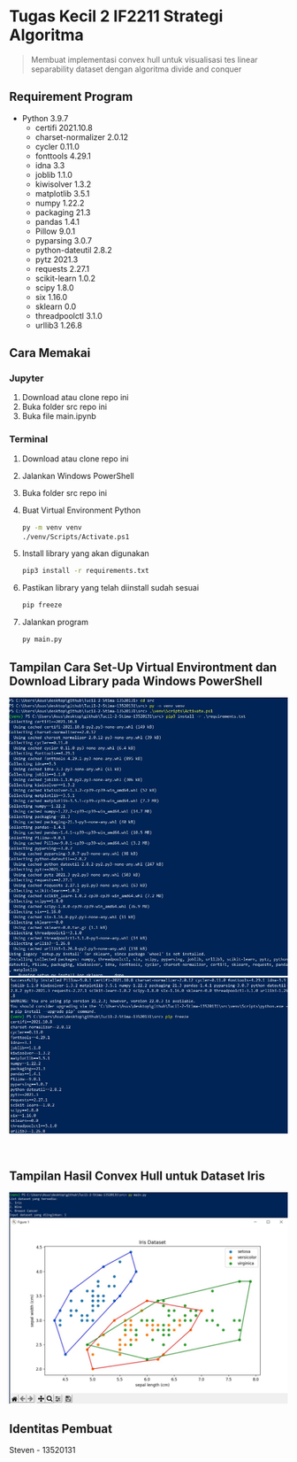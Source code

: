 # Tugas Kecil 2 IF2211 Strategi Algoritma

> Membuat implementasi convex hull untuk visualisasi tes linear separability dataset dengan algoritma divide and conquer

## Requirement Program
* Python 3.9.7
    * certifi 2021.10.8
    * charset-normalizer 2.0.12
    * cycler 0.11.0
    * fonttools 4.29.1
    * idna 3.3
    * joblib 1.1.0
    * kiwisolver 1.3.2
    * matplotlib 3.5.1
    * numpy 1.22.2
    * packaging 21.3
    * pandas 1.4.1
    * Pillow 9.0.1
    * pyparsing 3.0.7
    * python-dateutil 2.8.2
    * pytz 2021.3
    * requests 2.27.1
    * scikit-learn 1.0.2
    * scipy 1.8.0
    * six 1.16.0
    * sklearn 0.0
    * threadpoolctl 3.1.0
    * urllib3 1.26.8

## Cara Memakai

### Jupyter
1. Download atau clone repo ini
2. Buka folder src repo ini
3. Buka file main.ipynb


### Terminal

1. Download atau clone repo ini
2. Jalankan Windows PowerShell
3. Buka folder src repo ini
4. Buat Virtual Environment Python

    ```bash
    py -m venv venv
    ./venv/Scripts/Activate.ps1
    ```

5. Install library yang akan digunakan

    ```bash
    pip3 install -r requirements.txt
    ```

6. Pastikan library yang telah diinstall sudah sesuai

    ```bash
    pip freeze
    ```

7. Jalankan program

    ```bash
    py main.py
    ```

## Tampilan Cara Set-Up Virtual Environtment dan Download Library pada Windows PowerShell

![Tampilan pada windows powershell](./a-readme-related/wps1.jpg)
![Tampilan pada windows powershell](./a-readme-related/wps2.jpg)

<br/>

## Tampilan Hasil Convex Hull untuk Dataset Iris

![Tampilan pada browser](./a-readme-related/iris.jpg)

## Identitas Pembuat

Steven - 13520131